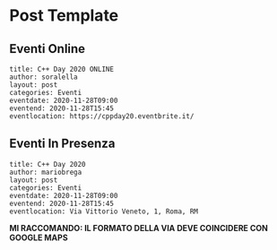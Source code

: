 # Post Template

## Eventi Online

```
title: C++ Day 2020 ONLINE
author: soralella
layout: post
categories: Eventi
eventdate: 2020-11-28T09:00
eventend: 2020-11-28T15:45
eventlocation: https://cppday20.eventbrite.it/
```


## Eventi In Presenza

```
title: C++ Day 2020
author: mariobrega
layout: post
categories: Eventi
eventdate: 2020-11-28T09:00
eventend: 2020-11-28T15:45
eventlocation: Via Vittorio Veneto, 1, Roma, RM
```

**MI RACCOMANDO: IL FORMATO DELLA VIA DEVE COINCIDERE CON GOOGLE MAPS**
